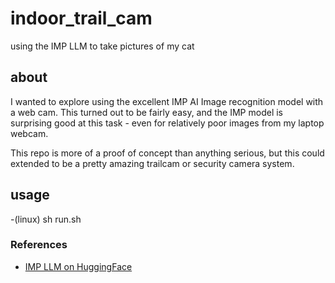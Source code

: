 # indoor_trail_cam
using  the IMP LLM to take pictures of my cat

## about
I wanted to explore using the excellent IMP AI Image recognition model with a web cam.
This turned out to be fairly easy, and the IMP model is surprising good at this task - even for 
relatively poor images from my laptop webcam.

This repo is more of a proof of concept than anything serious, but this could extended to be a 
pretty amazing trailcam or security camera system.

## usage 
-(linux) sh run.sh

### References
- [IMP LLM on HuggingFace](https://huggingface.co/MILVLG/imp-v1-3b)